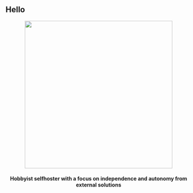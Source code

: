 <h2 align="left">Hello</h2>

<div align="center">
  <img height="400" src="https://i.imgur.com/epxN6Eo.jpeg"  />
</div>

<p align="left"></p>

<h4 align="center">Hobbyist selfhoster with a focus on independence and autonomy from external solutions</h4>

<p align="left"></p>
